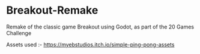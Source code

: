 # Breakout-Remake
Remake of the classic game Breakout using Godot, as part of the 20 Games Challenge

Assets used :- https://myebstudios.itch.io/simple-ping-pong-assets